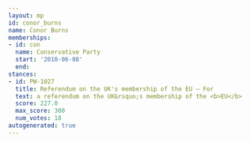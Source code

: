 ```yaml
---
layout: mp
id: conor_burns
name: Conor Burns
memberships:
- id: con
  name: Conservative Party
  start: '2010-06-08'
  end: 
stances:
- id: PW-1027
  title: Referendum on the UK's membership of the EU — For
  text: a referendum on the UK&rsquo;s membership of the <b>EU</b>
  score: 227.0
  max_score: 300
  num_votes: 18
autogenerated: true
---
```

